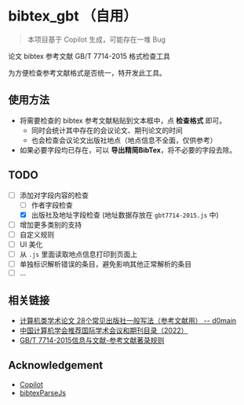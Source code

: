 # bibtex_gbt （自用）

> 本项目基于 Copilot 生成，可能存在一堆 Bug

论文 bibtex 参考文献 GB/T 7714-2015 格式检查工具

为方便检查参考文献格式是否统一，特开发此工具。


## 使用方法

- 将需要检查的 bibtex 参考文献粘贴到文本框中，点 **检查格式** 即可。
  - 同时会统计其中存在的会议论文、期刊论文的时间
  - 也会检查会议论文出版社地点（地点信息不全面，仅供参考）
- 如果必要字段均已存在，可以 **导出精简BibTex**，将不必要的字段去除。


## TODO

- [ ] 添加对字段内容的检查
  - [ ] 作者字段检查
  - [x] 出版社及地址字段检查 (地址数据存放在 `gbt7714-2015.js` 中)
- [ ] 增加更多类别的支持
- [ ] 自定义规则
- [ ] UI 美化
- [ ] 从 `.js` 里面读取地点信息打印到页面上
- [ ] 单独标识解析错误的条目，避免影响其他正常解析的条目
- [ ] ...

## 相关链接

- [计算机类学术论文 28个常见出版社一般写法（参考文献用） -- d0main](https://www.cnblogs.com/d0main/p/9462929.html)
- [中国计算机学会推荐国际学术会议和期刊目录（2022）](https://ccf.atom.im/)
- [GB/T 7714-2015信息与文献-参考文献著录规则](https://journal.ustc.edu.cn/uploadfile/yjsjy/20161108/GB%20T%207714-2015%E4%BF%A1%E6%81%AF%E4%B8%8E%E6%96%87%E7%8C%AE-%E5%8F%82%E8%80%83%E6%96%87%E7%8C%AE%E8%91%97%E5%BD%95%E8%A7%84%E5%88%99.pdf)

## Acknowledgement

- [Copilot](https://github.com/copilot)
- [bibtexParseJs](https://github.com/ORCID/bibtexParseJs)
